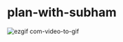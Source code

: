 # plan-with-subham
![ezgif com-video-to-gif](https://user-images.githubusercontent.com/52645265/226347749-1a8e9e49-ff52-4901-a83a-2bf27e5dcce9.gif)
